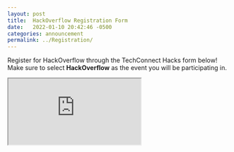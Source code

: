 ```yaml
---
layout: post
title:  HackOverflow Registration Form
date:   2022-01-10 20:42:46 -0500
categories: announcement
permalink: ../Registration/
---
```


Register for HackOverflow through the TechConnect Hacks form below! <br>
Make sure to select **HackOverflow** as the event you will be participating in.
<iframe src="https://gmu.az1.qualtrics.com/jfe/form/SV_9mdfQ3TjgvqkywK"
title="2022 TechConnect Hacks"></iframe>

